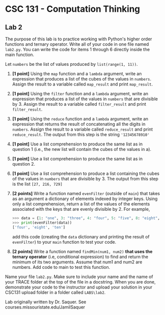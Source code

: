 # CSC 131 - Computation Thinking
## Lab 2

The purpose of this lab is to practice working with Python's higher order functions and ternary operator. Write all of your code in one file named `lab2.py`. You can write the code for items 1 through 6 directly inside the main function. 

Let `numbers` be the list of values produced by `list(range(1, 11))`.


 1. **[1 point]** Using the `map` function and a `lambda` argument, write an expression that produces a list of the cubes of the values in `numbers`. Assign the result to a variable called `map_result` and print `map_result`.
 
 2. **[1 point]** Using the `filter` function and a `lambda` argument, write an expression that produces a list of the values in `numbers` that are divisible by 3. Assign the result to a variable called `filter_result` and print `filter_result`.

 3. **[1 point]** Using the `reduce` function and a `lambda` argument, write an expression that returns the result of concatenating all the digits in `numbers`. Assign the result to a variable called `reduce_result` and print `reduce_result`. The output from this step is the string `'12345678910'`

 4. **[1 point]** Use a list comprehension to produce the same list as in question 1 (i.e., the new list will contain the cubes of the values in a).

 5. **[1 point]** Use a list comprehension to produce the same list as in question 2.

 6. **[1 point]** Use a list comprehension to produce a list containing the cubes of the values in `numbers` that are divisible by 3. The output from this step is the list `[27, 216, 729]`

 7. **[2 points]** Write a function named `evenFilter` (outside of `main`) that takes as an argument a dictionary of elements indexed by integer keys. Using only a list comprehension, return a list of the values of the elements associated with the keys that are evenly divisible by 2. For example,
    ```python
	>>> data = {1: "one", 3: "three", 4: "four", 5: "five", 8: "eight", 10: "ten"}
    >>> print(evenFilter(data))
    ['four', 'eight', 'ten']
    ```
    add this code (creating the `data` dictionary and printing the result of `evenFilter`) to your `main` function to test your code.

 8. **[2 points]** Write a function named `findMin(num1, num2)` **that uses the ternary operator** (i.e, conditional expression) to find and return the minimum of its two arguments. Assume that num1 and num2 are numbers. Add code to main to test this function.

Name your file `lab2.py`. Make sure to include your name and the name of your TRACE folder at the top of the file in a docstring. When you are done, demonstrate your code to the instructor and upload your solution in your CSC131 upload folder in a folder called `LABS\lab2`.
 
Lab originally written by Dr. Saquer. See courses.missouristate.edu/JamilSaquer
